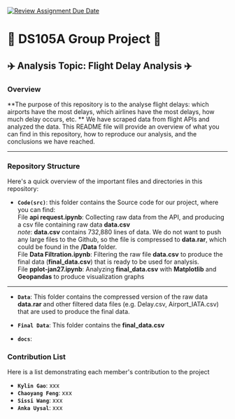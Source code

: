 [![Review Assignment Due Date](https://classroom.github.com/assets/deadline-readme-button-24ddc0f5d75046c5622901739e7c5dd533143b0c8e959d652212380cedb1ea36.svg)](https://classroom.github.com/a/WKKzpWVj)

# 📝 DS105A Group Project 📝 

## ✈️ Analysis Topic: Flight Delay Analysis ✈️

### Overview

**The purpose of this repository is to the analyse flight delays: which airports have the most delays, which airlines have the most delays, how much delay occurs, etc. ** We have scraped data from flight APIs and analyzed the data. This README file will provide an overview of what you can find in this repository, how to reproduce our analysis, and the conclusions we have reached.

--- 

### Repository Structure

Here's a quick overview of the important files and directories in this repository:

- **`Code(src)`**: this folder contains the Source code for our project, where you can find:  
File **api request.ipynb**: Collecting raw data from the API, and producing a csv file containing raw data **data.csv**  
*note*: **data.csv** contains 732,880 lines of data. We do not want to push any large files to the Github, so the file is compressed to **data.rar**, which could be found in the **/Data** folder.  
File **Data Filtration.ipynb**: Filtering the raw file **data.csv** to produce the final data (**final_data.csv**) that is ready to be used for analysis.  
File **pplot-jan27.ipynb**: Analyzing **final_data.csv** with **Matplotlib** and **Geopandas** to produce visualization graphs  
---

- **`Data`**: This folder contains the compressed version of the raw data **data.rar** and other filtered data files (e.g. Delay.csv, Airport_IATA.csv) that are used to produce the final data.  

- **`Final Data`**: This folder contains the **final_data.csv**  

- **`docs`**:

### Contribution List

Here is a list demonstrating each member's contribution to the project
- **`Kylin Gao`**: xxx
- **`Chaoyang Feng`**: xxx
- **`Sissi Wang`**: xxx
- **`Anka Uysal`**: xxx